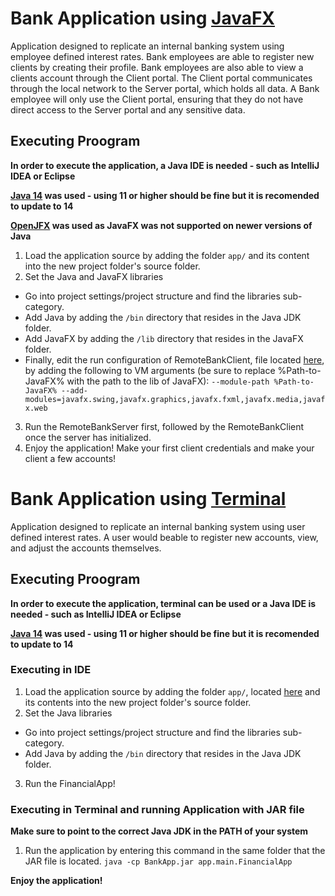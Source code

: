 # Bank Application using [JavaFX](https://github.com/jpildush/BankApplication/tree/master/JavaFXApp)
Application designed to replicate an internal banking system using employee defined interest rates. Bank employees are able to register new clients by creating their profile. Bank employees are also able to view a clients account through the Client portal. The Client portal communicates through the local network to the Server portal, which holds all data. A Bank employee will only use the Client portal, ensuring that they do not have direct access to the Server portal and any sensitive data.

## Executing Proogram
**In order to execute the application, a Java IDE is needed - such as IntelliJ IDEA or Eclipse**

**[Java 14](https://jdk.java.net/14/) was used - using 11 or higher should be fine but it is recomended to update to 14**

**[OpenJFX](https://wiki.openjdk.java.net/display/OpenJFX/Download) was used as JavaFX was not supported on newer versions of Java**

1. Load the application source by adding the folder ```app/``` and its content into the new project folder's source folder.
2. Set the Java and JavaFX libraries
  * Go into project settings/project structure and find the libraries sub-category.
  * Add Java by adding the ```/bin``` directory that resides in the Java JDK folder.
  * Add JavaFX by adding the ```/lib``` directory that resides in the JavaFX folder.
  * Finally, edit the run configuration of RemoteBankClient, file located [here](https://github.com/jpildush/BankApplication/tree/master/JavaFXApp/app/client), by adding the following to VM arguments (be sure to replace %Path-to-JavaFX% with the path to the lib of JavaFX):
  ```--module-path %Path-to-JavaFX% --add-modules=javafx.swing,javafx.graphics,javafx.fxml,javafx.media,javafx.web```
3. Run the RemoteBankServer first, followed by the RemoteBankClient once the server has initialized.
4. Enjoy the application! Make your first client credentials and make your client a few accounts! 

# Bank Application using [Terminal](https://github.com/jpildush/BankApplication/tree/master/JavaApp)
Application designed to replicate an internal banking system using user defined interest rates. A user would beable to register new accounts, view, and adjust the accounts themselves.

## Executing Proogram
**In order to execute the application, terminal can be used or a Java IDE is needed - such as IntelliJ IDEA or Eclipse**

**[Java 14](https://jdk.java.net/14/) was used - using 11 or higher should be fine but it is recomended to update to 14**

### Executing in IDE
1. Load the application source by adding the folder ```app/```, located [here](https://github.com/jpildush/BankApplication/tree/master/JavaApp/app) and its contents into the new project folder's source folder.
2. Set the Java libraries
  * Go into project settings/project structure and find the libraries sub-category.
  * Add Java by adding the ```/bin``` directory that resides in the Java JDK folder.
3. Run the FinancialApp!

### Executing in Terminal and running Application with JAR file
**Make sure to point to the correct Java JDK in the PATH of your system**
1. Run the application by entering this command in the same folder that the JAR file is located.
```java -cp BankApp.jar app.main.FinancialApp```

**Enjoy the application!**
